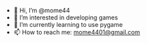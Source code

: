- 👋 Hi, I’m @mome44
- 👀 I’m interested in developing games
- 🌱 I’m currently learning to use pygame
- 📫 How to reach me: mome4401@gmail.com

<!---
mome44/mome44 is a ✨ special ✨ repository because its `README.md` (this file) appears on your GitHub profile.
You can click the Preview link to take a look at your changes.
--->
